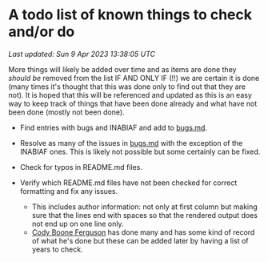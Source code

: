 # A todo list of known things to check and/or do
*Last updated: Sun  9 Apr 2023 13:38:05 UTC*

More things will likely be added over time and as items are done they _should
be_ removed from the list IF AND ONLY IF (!!) we are certain it is done (many
times it's thought that this was done only to find out that they are not). It is
hoped that this will be referenced and updated as this is an easy way to keep
track of things that have been done already and what have not been done (mostly
not been done).

- Find entries with bugs and INABIAF and add to [bugs.md](/bugs.md).
- Resolve as many of the issues in [bugs.md](/bugs.md) with the exception of the
INABIAF ones. This is likely not possible but some certainly can be fixed.
- Check for typos in README.md files.
- Verify which README.md files have not been checked for correct formatting and
fix any issues.

    * This includes author information: not only at first column but making sure
    that the lines end with spaces so that the rendered output does not end up
    on one line only.
    * [Cody Boone Ferguson](/winners.html#Cody_Boone_Ferguson) has done many and
    has some kind of record of what he's done but these can be added later by
    having a list of years to check.
